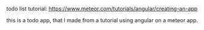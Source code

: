 todo list tutorial:
https://www.meteor.com/tutorials/angular/creating-an-app

this is a todo app, that I made from a tutorial using angular on a meteor app.  